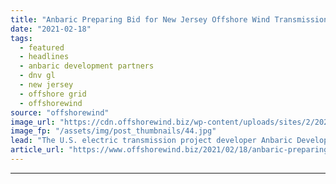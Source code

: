 ```yaml
---
title: "Anbaric Preparing Bid for New Jersey Offshore Wind Transmission System"
date: "2021-02-18"
tags: 
  - featured
  - headlines
  - anbaric development partners
  - dnv gl
  - new jersey
  - offshore grid
  - offshorewind
source: "offshorewind"
image_url: "https://cdn.offshorewind.biz/wp-content/uploads/sites/2/2021/02/18101003/TenneT_illustration.jpg"
image_fp: "/assets/img/post_thumbnails/44.jpg"
lead: "The U.S. electric transmission project developer Anbaric Development Partners will participate in an upcoming"
article_url: "https://www.offshorewind.biz/2021/02/18/anbaric-preparing-bid-for-new-jersey-offshore-wind-transmission-system/"
---
```


---
